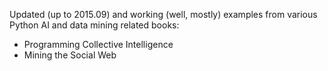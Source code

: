 Updated (up to 2015.09) and working (well, mostly) examples from various Python AI and data mining related books:
* Programming Collective Intelligence
* Mining the Social Web


